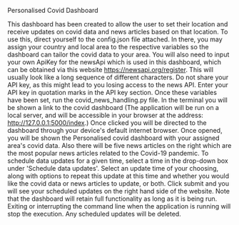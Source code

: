 Personalised Covid Dashboard

This dashboard has been created to allow the user to set their location and receive updates on covid data and news articles based on that location.
To use this, direct yourself to the config.json file attached. In there, you may assign your country and local area to the respective variables so the dashboard can tailor the covid 
data to your area. 
You will also need to input your own ApiKey for the newsApi which is used in this dashboard, which can be obtained via this website https://newsapi.org/register.
This will usually look like a long sequence of different characters. Do not share your API key, as this might lead to you losing access to the news API.
Enter your API key in quotation marks in the API key section.
Once these variables have been set, run the covid_news_handling.py file.
In the terminal you will be shown a link to the covid dashboard (The application will be run on a local server, and will be accessible in your browser at the address: http://127.0.0.1:5000/index.)
Once clicked you will be directed to the dashboard through your device's default internet browser.
Once opened, you will be shown the Personalised covid dashboard with your assigned area's covid data. Also there will be five news articles on the right which are the most popular
news articles related to the Covid-19 pandemic.
To schedule data updates for a given time, select a time in the drop-down box under 'Schedule data updates'.
Select an update time of your choosing, along with options to repeat this update at this time and whether you would like the covid data or news articles to update, or both.
Click submit and you will see your scheduled updates on the right hand side of the website.
Note that the dashboard will retain full functionality as long as it is being run. 
Exiting or interrupting the command line when the application is running will stop the execution. Any scheduled updates will be deleted.
